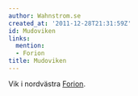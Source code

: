 ```yaml
---
author: Wahnstrom.se
created_at: '2011-12-28T21:31:59Z'
id: Mudoviken
links:
  mention:
  - Forion
title: Mudoviken
---
```


Vik i nordvästra [Forion].

  [Forion]: Forion